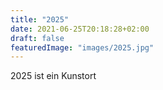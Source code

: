 ```yaml
---
title: "2025"
date: 2021-06-25T20:18:28+02:00
draft: false
featuredImage: "images/2025.jpg"
---
```


2025 ist ein Kunstort

